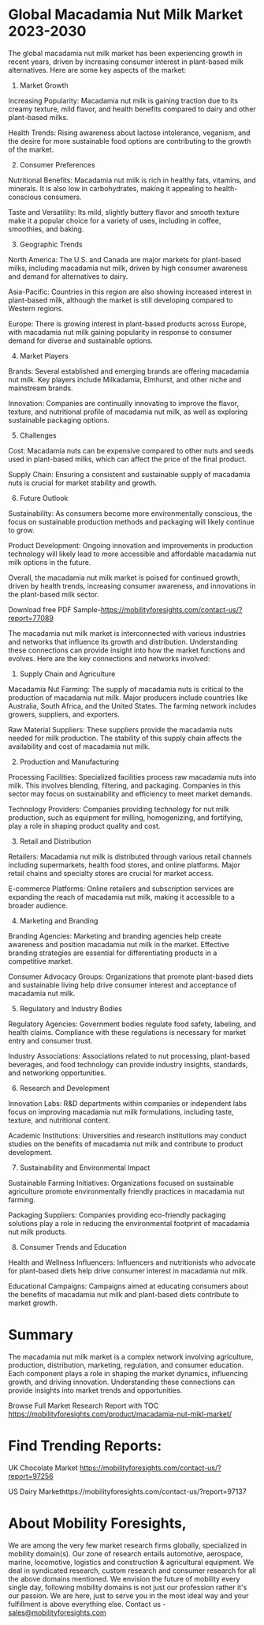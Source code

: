 # Global Macadamia Nut Milk Market 2023-2030

The global macadamia nut milk market has been experiencing growth in recent years, driven by increasing consumer interest in plant-based milk alternatives. Here are some key aspects of the market:

1. Market Growth

Increasing Popularity: Macadamia nut milk is gaining traction due to its creamy texture, mild flavor, and health benefits compared to dairy and other plant-based milks.

Health Trends: Rising awareness about lactose intolerance, veganism, and the desire for more sustainable food options are contributing to the growth of the market.

2. Consumer Preferences

Nutritional Benefits: Macadamia nut milk is rich in healthy fats, vitamins, and minerals. It is also low in carbohydrates, making it appealing to health-conscious consumers.

Taste and Versatility: Its mild, slightly buttery flavor and smooth texture make it a popular choice for a variety of uses, including in coffee, smoothies, and baking.

3. Geographic Trends

North America: The U.S. and Canada are major markets for plant-based milks, including macadamia nut milk, driven by high consumer awareness and demand for alternatives to dairy.

Asia-Pacific: Countries in this region are also showing increased interest in plant-based milk, although the market is still developing compared to Western regions.

Europe: There is growing interest in plant-based products across Europe, with macadamia nut milk gaining popularity in response to consumer demand for diverse and sustainable options.

4. Market Players
   
Brands: Several established and emerging brands are offering macadamia nut milk. Key players include Milkadamia, Elmhurst, and other niche and mainstream brands.

Innovation: Companies are continually innovating to improve the flavor, texture, and nutritional profile of macadamia nut milk, as well as exploring sustainable packaging options.

5. Challenges

Cost: Macadamia nuts can be expensive compared to other nuts and seeds used in plant-based milks, which can affect the price of the final product.

Supply Chain: Ensuring a consistent and sustainable supply of macadamia nuts is crucial for market stability and growth.

6. Future Outlook

Sustainability: As consumers become more environmentally conscious, the focus on sustainable production methods and packaging will likely continue to grow.

Product Development: Ongoing innovation and improvements in production technology will likely lead to more accessible and affordable macadamia nut milk options in the future.

Overall, the macadamia nut milk market is poised for continued growth, driven by health trends, increasing consumer awareness, and innovations in the plant-based milk sector.

Download free PDF Sample-https://mobilityforesights.com/contact-us/?report=77089

The macadamia nut milk market is interconnected with various industries and networks that influence its growth and distribution. Understanding these connections can provide insight into how the market functions and evolves. Here are the key connections and networks involved:

1. Supply Chain and Agriculture

Macadamia Nut Farming: The supply of macadamia nuts is critical to the production of macadamia nut milk. Major producers include countries like Australia, South Africa, and the United States. The farming network includes growers, suppliers, and exporters.

Raw Material Suppliers: These suppliers provide the macadamia nuts needed for milk production. The stability of this supply chain affects the availability and cost of macadamia nut milk.

2. Production and Manufacturing

Processing Facilities: Specialized facilities process raw macadamia nuts into milk. This involves blending, filtering, and packaging. Companies in this sector may focus on sustainability and efficiency to meet market demands.

Technology Providers: Companies providing technology for nut milk production, such as equipment for milling, homogenizing, and fortifying, play a role in shaping product quality and cost.

3. Retail and Distribution

Retailers: Macadamia nut milk is distributed through various retail channels including supermarkets, health food stores, and online platforms. Major retail chains and specialty stores are crucial for market access.

E-commerce Platforms: Online retailers and subscription services are expanding the reach of macadamia nut milk, making it accessible to a broader audience.

4. Marketing and Branding

Branding Agencies: Marketing and branding agencies help create awareness and position macadamia nut milk in the market. Effective branding strategies are essential for differentiating products in a competitive market.

Consumer Advocacy Groups: Organizations that promote plant-based diets and sustainable living help drive consumer interest and acceptance of macadamia nut milk.

5. Regulatory and Industry Bodies

Regulatory Agencies: Government bodies regulate food safety, labeling, and health claims. Compliance with these regulations is necessary for market entry and consumer trust.

Industry Associations: Associations related to nut processing, plant-based beverages, and food technology can provide industry insights, standards, and networking opportunities.

6. Research and Development

Innovation Labs: R&D departments within companies or independent labs focus on improving macadamia nut milk formulations, including taste, texture, and nutritional content.

Academic Institutions: Universities and research institutions may conduct studies on the benefits of macadamia nut milk and contribute to product development.

7. Sustainability and Environmental Impact

Sustainable Farming Initiatives: Organizations focused on sustainable agriculture promote environmentally friendly practices in macadamia nut farming.

Packaging Suppliers: Companies providing eco-friendly packaging solutions play a role in reducing the environmental footprint of macadamia nut milk products.

8. Consumer Trends and Education

Health and Wellness Influencers: Influencers and nutritionists who advocate for plant-based diets help drive consumer interest in macadamia nut milk.

Educational Campaigns: Campaigns aimed at educating consumers about the benefits of macadamia nut milk and plant-based diets contribute to market growth.

# Summary

The macadamia nut milk market is a complex network involving agriculture, production, distribution, marketing, regulation, and consumer education. Each component plays a role in shaping the market dynamics, influencing growth, and driving innovation. Understanding these connections can provide insights into market trends and opportunities.

Browse Full Market Research Report with TOC https://mobilityforesights.com/product/macadamia-nut-mikl-market/

# Find Trending Reports:

UK Chocolate Market https://mobilityforesights.com/contact-us/?report=97256

US Dairy Markethttps://mobilityforesights.com/contact-us/?report=97137


# About Mobility Foresights,
We are among the very few market research firms globally, specialized in mobility domain(s). Our zone of research entails automotive, aerospace, marine, locomotive, logistics and construction & agricultural equipment. We deal in syndicated research, custom research and consumer research for all the above domains mentioned.
We envision the future of mobility every single day, following mobility domains is not just our profession rather it's our passion. We are here, just to serve you in the most ideal way and your fulfillment is above everything else. Contact us -  sales@mobilityforesights.com
